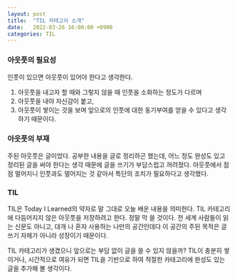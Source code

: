 ```yaml
---
layout: post
title:  "TIL 카테고리 소개"
date:   2022-03-26 16:00:00 +0900
categories: TIL
---
```


### 아웃풋의 필요성
인풋이 있으면 아웃풋이 있어야 한다고 생각한다.

1. 아웃풋을 내고자 할 때와 그렇지 않을 때 인풋을 소화하는 정도가 다르며
2. 아웃풋을 내야 자신감이 붙고,
3. 아웃풋이 쌓이는 것을 보며 앞으로의 인풋에 대한 동기부여를 얻을 수 있다고 생각하기 때문이다.

### 아웃풋의 부재
주된 아웃풋은 글이었다. 공부한 내용을 글로 정리하곤 했는데,
어느 정도 완성도 있고 정리된 글을 써야 한다는 생각 때문에 글을 쓰기가 부담스럽고 꺼려졌다.
아웃풋에서 점점 멀어지니 인풋과도 멀어지는 것 같아서 특단의 조치가 필요하다고 생각했다.

### TIL
TIL은 Today I Learned의 약자로 말 그대로 오늘 배운 내용을 의미한다.
TIL 카테고리에 다듬어지지 않은 아웃풋을 저장하려고 한다. 정말 막 쓸 것이다.
전 세계 사람들이 읽는 신문도 아니고, 대개 나 혼자 사용하는 나만의 공간인데다
이 공간의 주된 목적은 글쓰기 자체가 아니라 성장이기 때문이다.

TIL 카테고리가 생겼으니 앞으로는 부담 없이 글을 쓸 수 있지 않을까?
TIL이 충분히 쌓이거나, 시간적으로 여유가 되면 TIL을 기반으로 하여 적절한 카테고리에 완성도 있는 글을 추가해 볼 생각이다.